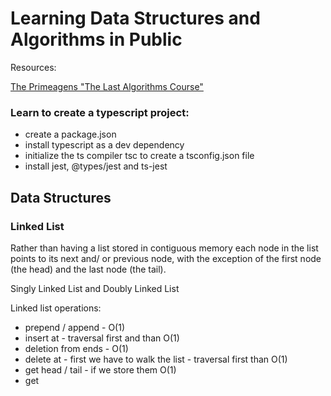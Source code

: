 # Learning Data Structures and Algorithms in Public

Resources:

[The Primeagens "The Last Algorithms Course"](https://frontendmasters.com/courses/algorithms/arrays-q-a/)

### Learn to create a typescript project:

-   create a package.json
-   install typescript as a dev dependency
-   initialize the ts compiler tsc to create a tsconfig.json file
-   install jest, @types/jest and ts-jest

## Data Structures

### Linked List

Rather than having a list stored in contiguous memory each node in the list points to its next and/ or previous node,
with the exception of the first node (the head) and the last node (the tail).

Singly Linked List and Doubly Linked List

Linked list operations:

-   prepend / append - O(1)
-   insert at - traversal first and than O(1)
-   deletion from ends - O(1)
-   delete at - first we have to walk the list - traversal first than O(1)
-   get head / tail - if we store them O(1)
-   get
